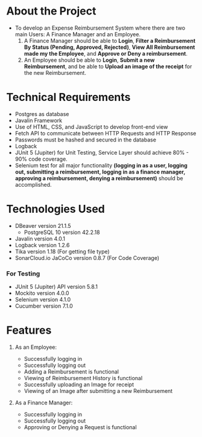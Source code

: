 # About the Project
- To develop an Expense Reimbursement System where there are two main Users: A Finance Manager and an Employee.
    1. A Finance Manager should be able to **Login**, **Filter a Reimbursement By Status (Pending, Approved, Rejected)**, **View All Reimbursement made my the Employee**, and **Approve or Deny a reimbursement**.
    2. An Employee should be able to **Login**, **Submit a new Reimbursement**, and be able to **Upload an image of the receipt** for the new Reimbursement.

# Technical Requirements
- Postgres as database
- Javalin Framework
- Use of HTML, CSS, and JavaScript to develop front-end view
- Fetch API to communicate between HTTP Requests and HTTP Response
- Passwords must be hashed and secured in the database
- Logback
- JUnit 5 (Jupiter) for Unit Testing, Service Layer should achieve 80% - 90% code coverage.
- Selenium test for all major functionality **(logging in as a user, logging out, submitting a reimbursement, logging in as a finance manager, approving a reimbursement, denying a reimbursement)** should be accomplished.

# Technologies Used
- DBeaver version 21.1.5
    - PostgreSQL 10 version 42.2.18
- Javalin version 4.0.1
- Logback version 1.2.6
- Tika version 1.18 (For getting file type)
- SonarCloud.io
    JaCoCo version 0.8.7 (For Code Coverage)

### For Testing
- JUnit 5 (Jupiter) API version 5.8.1
- Mockito version 4.0.0
- Selenium version 4.1.0
- Cucumber version 7.1.0

# Features
1. As an Employee:
    - Successfully logging in
    - Successfully logging out
    - Adding a Reimbursement is functional
    - Viewing of Reimbursement History is functional
    - Successfully uploading an Image for receipt
    - Viewing of an Image after submitting a new Reimbursement

2. As a Finance Manager:
    - Successfully logging in
    - Successfully logging out
    - Approving or Denying a Request is functional